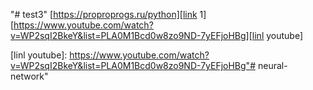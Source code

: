 "# test3"
[https://proproprogs.ru/python][link 1]
[https://www.youtube.com/watch?v=WP2sqI2BkeY&list=PLA0M1Bcd0w8zo9ND-7yEFjoHBg][linl youtube]


[link 1]: https://proproprogs.ru/python

[linl youtube]: https://www.youtube.com/watch?v=WP2sqI2BkeY&list=PLA0M1Bcd0w8zo9ND-7yEFjoHBg"# neural-network" 
